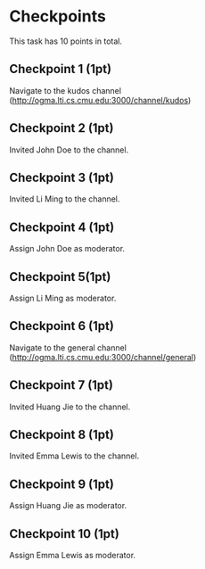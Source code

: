 # Checkpoints

This task has 10 points in total.

## Checkpoint 1 (1pt)

Navigate to the kudos channel (http://ogma.lti.cs.cmu.edu:3000/channel/kudos) 

## Checkpoint 2 (1pt)

Invited John Doe to the channel.

## Checkpoint 3 (1pt)

Invited Li Ming to the channel.

## Checkpoint 4 (1pt)

Assign John Doe as moderator.

## Checkpoint 5(1pt)

Assign Li Ming as moderator.

## Checkpoint 6 (1pt)

Navigate to the general channel (http://ogma.lti.cs.cmu.edu:3000/channel/general)

## Checkpoint 7 (1pt)

Invited Huang Jie to the channel.

## Checkpoint 8 (1pt)

Invited Emma Lewis to the channel.

## Checkpoint 9 (1pt)

Assign Huang Jie as moderator.

## Checkpoint 10 (1pt)

Assign Emma Lewis as moderator.
